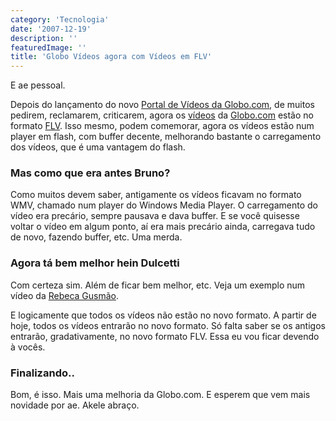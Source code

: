 ```yaml
---
category: 'Tecnologia'
date: '2007-12-19'
description: ''
featuredImage: ''
title: 'Globo Vídeos agora com Vídeos em FLV'
---
```


E ae pessoal.

Depois do lançamento do novo [Portal de Vídeos da Globo.com](/globo-videos-nos-novos-padroes-globocom.html), de muitos pedirem, reclamarem, criticarem, agora os [vídeos](http://video.globo.com) da [Globo.com](http://www.globo.com) estão no formato [FLV](http://pt.wikipedia.org/wiki/FLV). Isso mesmo, podem comemorar, agora os vídeos estão num player em flash, com buffer decente, melhorando bastante o carregamento dos vídeos, que é uma vantagem do flash.

### Mas como que era antes Bruno?

Como muitos devem saber, antigamente os vídeos ficavam no formato WMV, chamado num player do Windows Media Player. O carregamento do vídeo era precário, sempre pausava e dava buffer. E se você quisesse voltar o vídeo em algum ponto, aí era mais precário ainda, carregava tudo de novo, fazendo buffer, etc. Uma merda.

### Agora tá bem melhor hein Dulcetti

Com certeza sim. Além de ficar bem melhor, etc. Veja um exemplo num vídeo da [Rebeca Gusmão](http://video.globo.com/Videos/Player/Noticias/0,,GIM767422-7823-REBECA+GUSMAO+PERDE+AS+MEDALHAS+DO+PAN,00.html).

E logicamente que todos os vídeos não estão no novo formato. A partir de hoje, todos os vídeos entrarão no novo formato. Só falta saber se os antigos entrarão, gradativamente, no novo formato FLV. Essa eu vou ficar devendo à vocês.

### Finalizando..

Bom, é isso. Mais uma melhoria da Globo.com. E esperem que vem mais novidade por ae. Akele abraço.
